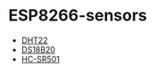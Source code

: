 # ESP8266-sensors
* [DHT22](https://github.com/johanbjerre/ESP8266-sensors/tree/master/dht22)
* [DS18B20](https://github.com/johanbjerre/ESP8266-sensors/tree/master/ds18b20)
* [HC-SR501](https://github.com/johanbjerre/ESP8266-sensors/tree/master/hcsr501)
